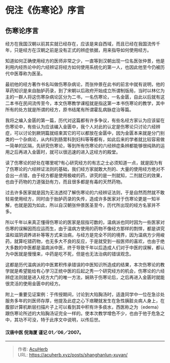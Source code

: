 # 倪注《伤寒论》序言


<!--more-->

## 伤寒论序言

经方在我国汉朝以前其实就已经存在，应该是来自西域，而且已经在我国流传千年，只是经方在汉朝之前是没有正式的辨症依据，用来指导如何使用经方。

知道如何正确使用经方的医师非常之少，一直等到汉朝出现一位名医张仲景，他是利用内经热论中的六经辨证将经方如何使用系统化的第一人，也因此他至今仍被历代中医尊称为医圣。

最初他的经方著作书名叫做伤寒杂病论，而张仲景在此书的前言中就有说明，他的草药知识是来自胎胪药录，到了宋朝以后政府开始成立所谓制版局，当时以林亿为主的一群人将这伤寒杂病论区分为二书，一名伤寒论，一名金匮，自此以后就有这二本书在民间流传至今，本文伤寒教学课程就是指这第一本书伤寒论的教学，其中所有的处方就是所谓的经方，原书结尾有所谓霍乱病脉症治等篇。

我将之编入金匮的第一篇，历代对这篇都有许多争议，有些名经方家认为应该留在伤寒论中，有些认为应该编入金匮中，我个人对此的认定是伤寒论只讨论六经辨症，可以讨论到厥阴篇就结束其它的可以都放在金匮中，因为金匮本来就是分门别类的一个杂病论，从内科到肠胃科到妇科等等都有，如此后来的学者就比较容易做一简单的区隔，先研究伤寒论，等到所有伤寒论的六经辨症条辨都能够很纯熟的运用之后再进入金匮时，就可以很迅速的进入这经方的殿堂。

读了伤寒论的好处在哪里呢?有心研究经方的有志之士必须知道一点，就是因为有了伤寒论的六经辨证法则的基础，我们经方家就敢大剂的、大量的使用经方绝对不会出一点错，由于经方都是使用极峻的药，讲究的是一剂就知，二剂就已的效果，也由于药物的力道强劲有力，而且很多都是有毒的天然药物。

过去许多医家就是因为无法透彻了解伤寒论的六经辨证法则，于是自然而然就不敢轻易使用经方，同时由于胎胪药录的失传，造成许多医家对于伤寒论更是一知半解，也就是因为如此，所以自汉朝张仲景医圣至今，历代所出现的经方名家并不多。

所以千年以来真正懂得伤寒论的医家是屈指可数的，温病派也同时因为一些医家对伤寒的误解因而应运而生，由于温病方使用的药物不像经方那样的剽悍，都是讲究温和滋阴调养进补等等方式来治病，与经方是完全不同的境界，因为温病方少用峻药，就算吃错药物，也无多大不良的反应，于是就受到一般医师的喜欢，也由于绝大多数的中医都是温病派中医，终于导致千年以后造成人们对于中医的误解，都认为中医就是慢慢来，中药是吃不死，但是也无法治病的错误观念。

这都是历代温病派的中医累积传承错误的中医知识所造成的结果，本次伤寒论的教学就是希望能给有心学习正统中医的后起之秀一个研究经方的机会，伤寒论的六经辨症法则就是进入经方大门的唯一方法，娴熟于伤寒论后，之后再进入金匮时就能很灵活的使用金匮中的经方。

附上一重要见证案例：于传授期间，讨论到大陷胸汤时，适逢同学中一位在急诊处服务多年的刘医师存厚，他提及此症之心下痞鞕就发生在急性胰脏炎病人身上，在腹部计算机断层扫描片子上可以看到其中积有许多痰水，西医称之为（edema）跟伤寒论所述的大陷胸汤证完全一样的。使本次教学增色不少，也由于他于危急之中，其功不可没，特于此序文中说明，以传后世。

#### 汉唐中医 倪海厦 谨记 01／06／2007。

---

> 作者: [AcuHerb](https://acuherb.xyz)  
> URL: https://acuherb.xyz/posts/shanghanlun-xuyan/  

